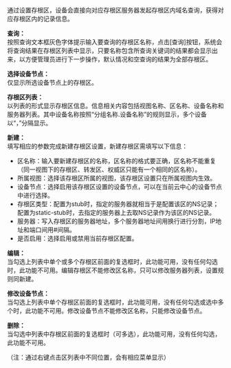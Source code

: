 通过设置存根区，设备会直接向对应存根区服务器发起存根区内域名查询，获得对应存根区内的记录信息。

**查询：**  
按照查询文本框灰色字体提示输入要查询的存根区名称，点击[查询]按钮，系统会将查询结果在存根区列表中显示，只要名称包含所查询关键词的结果都会显示出来，以方便管理员进行下一步操作，默认情况和空查询的结果为全部存根区。

**选择设备节点：**  
仅显示所选设备节点上的存根区。

**存根区列表：**  
以列表的形式显示存根区信息。信息相关内容包括视图名称、区名称、设备名称和服务器列表。其中设备名称按照“分组名称.设备名称”的规则显示，多个设备以“，”分隔显示。

**新建：**  
填写相应的参数完成新建存根区设置，新建存根区需填写以下信息：  
- 区名称：输入要新建存根区的名称，区名称的格式要正确，区名称不能重复（同一视图下的存根区、转发区、权威区只能有一个相同的区名称）。  
- 所属视图：选择该存根区所属的视图，该存根区设置只在所属视图内生效。  
- 设备节点：选择启用该存根区设置的设备节点，可以在当前云中心的设备节点中进行选择。  
- 存根区类型：配置为stub时，指定的服务器就相当于是配置该区的NS记录；配置为static-stub时，去指定的服务器上去取NS记录作为该区的NS记录。  
- 服务器：写入存根区的服务器地址，多个服务器地址间用换行进行分割，IP地址和端口间用#间隔。  
- 是否启用：选择启用或禁用当前存根区配置。

**编辑：**  
当勾选上列表中单个或多个存根区前面的复选框时，此功能可用，没有任何勾选时，此功能不可用。编辑存根区不能修改区名称，只可以修改服务器列表，设置规则同新建。

**修改设备节点：**  
当勾选上列表中单个存根区前面的复选框时，此功能可用，没有任何勾选或选中多个时，此功能不可用。修改设备节点不能修改区名称，只能修改设备节点。

**删除：**  
当勾选中列表中存根区前面的复选框时（可多选），此功能可用，没有任何勾选，此功能不可用。

（注：通过右键点击区列表中不同位置，会有相应菜单显示）
